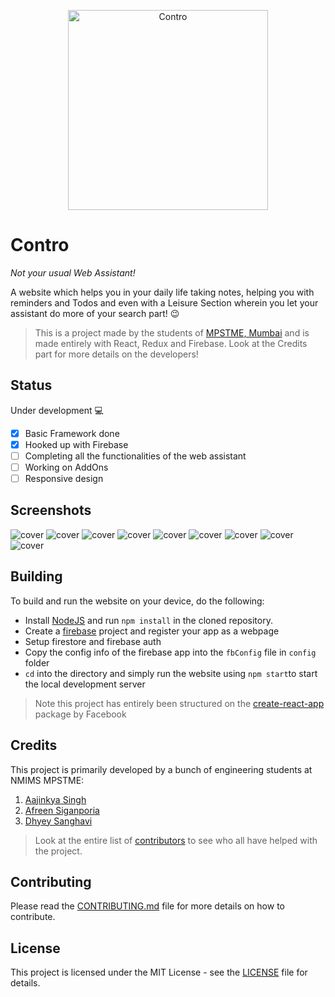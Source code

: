 <p align="center">
  <img src="https://github.com/aajinkya1203/Controrary/blob/master/contro/src/images/additional/navbarBG.svg" width="320" alt="Contro " />
</p>

# Contro
_Not your usual Web Assistant!_

A website which helps you in your daily life taking notes, helping you with reminders and Todos and even with a Leisure Section wherein you let your assistant do more of your search part! :wink:

>This is a project made by the students of [MPSTME, Mumbai](https://engineering.nmims.edu/) and is made entirely with React, Redux and Firebase. Look at the Credits part for more details on the developers!

## Status
Under development :computer:	

- [x] Basic Framework done
- [x] Hooked up with Firebase
- [ ] Completing all the functionalities of the web assistant
- [ ] Working on AddOns
- [ ] Responsive design

## Screenshots
<p>
 <img src="https://github.com/aajinkya1203/Controrary/blob/master/contro/src/images/screenshots/1.PNG" alt="cover" />
 <img src="https://github.com/aajinkya1203/Controrary/blob/master/contro/src/images/screenshots/2.PNG" alt="cover" />
 <img src="https://github.com/aajinkya1203/Controrary/blob/master/contro/src/images/screenshots/3.PNG" alt="cover" />
 <img src="https://github.com/aajinkya1203/Controrary/blob/master/contro/src/images/screenshots/4.PNG" alt="cover" />
 <img src="https://github.com/aajinkya1203/Controrary/blob/master/contro/src/images/screenshots/5.PNG" alt="cover" />
 <img src="https://github.com/aajinkya1203/Controrary/blob/master/contro/src/images/screenshots/6.PNG" alt="cover" />
 <img src="https://github.com/aajinkya1203/Controrary/blob/master/contro/src/images/screenshots/7.PNG" alt="cover" />
 <img src="https://github.com/aajinkya1203/Controrary/blob/master/contro/src/images/screenshots/8.PNG" alt="cover" />
 <img src="https://github.com/aajinkya1203/Controrary/blob/master/contro/src/images/screenshots/9.PNG" alt="cover" />
</p>

## Building

To build and run the website on your device, do the following:

- Install [NodeJS](https://nodejs.org/en/) and run `npm install` in the cloned repository.
- Create a [firebase](https://firebase.google.com/) project and register your app as a webpage
- Setup firestore and firebase auth
- Copy the config info of the firebase app into the `fbConfig` file in `config` folder
- `cd` into the directory and simply run the website using `npm start`to start the local development server

>Note this project has entirely been structured on the [create-react-app](https://github.com/facebook/create-react-app) package by Facebook

## Credits
This project is primarily developed by a bunch of engineering students at NMIMS MPSTME:

1. [Aajinkya Singh](https://github.com/aajinkya1203)
2. [Afreen Siganporia](https://github.com/afreenss)
3. [Dhyey Sanghavi](https://github.com/dhyeysanghavi)

>Look at the entire list of [contributors](https://github.com/aajinkya1203/Contro/graphs/contributors) to see who all have helped with the project.

## Contributing
Please read the [CONTRIBUTING.md](https://github.com/aajinkya1203/Controrary/blob/master/CONTRIBUTING.md) file for more details on how to contribute.

## License
This project is licensed under the MIT License - see the [LICENSE](https://github.com/aajinkya1203/Controrary/blob/master/LICENSE) file for details.
